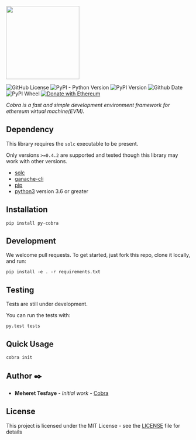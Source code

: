 <img src="https://raw.githubusercontent.com/meherett/cobra/master/cobra.svg?token=AHMADHI5OJUF3GFKVITITKS5BXAS4" width="200">

![GitHub License](https://img.shields.io/github/license/cobraframework/pytest-cobra.svg)
![PyPI - Python Version](https://img.shields.io/pypi/pyversions/Django.svg)
![PyPI Version](https://img.shields.io/pypi/v/pytest-cobra.svg)
![Github Date](https://img.shields.io/github/release-date/cobraframework/pytest-cobra.svg?color=black)
![PyPI Wheel](https://img.shields.io/pypi/wheel/pytest-cobra.svg)
[![Donate with Ethereum](https://en.cryptobadges.io/badge/micro/0xD32AAEDF28A848e21040B6F643861A9077F83106)](https://en.cryptobadges.io/donate/0xD32AAEDF28A848e21040B6F643861A9077F83106)

*Cobra is a fast and simple development environment framework for ethereum virtual
machine(EVM).*


## Dependency

This library requires the `solc` executable to be present.

Only versions `>=0.4.2` are supported and tested though this library may work
with other versions.

* [solc](http://solidity.readthedocs.io/en/latest/installing-solidity.html)
* [ganache-cli](https://github.com/trufflesuite/ganache-cli)
* [pip](https://pypi.org/project/pip/)
* [python3](https://www.python.org/downloads/release/python-368/) version 3.6 or greater

## Installation
```
pip install py-cobra
```

## Development
We welcome pull requests. To get started, just fork this repo, clone it locally, and run:
```
pip install -e . -r requirements.txt
```

## Testing
Tests are still under development.

You can run the tests with:
```
py.test tests
```

## Quick Usage

```
cobra init
```


## Author ✒️

* **Meheret Tesfaye** - *Initial work* - [Cobra](https://github.com/cobraframework)

## License

This project is licensed under the MIT License - see the [LICENSE](LICENSE) file for details

